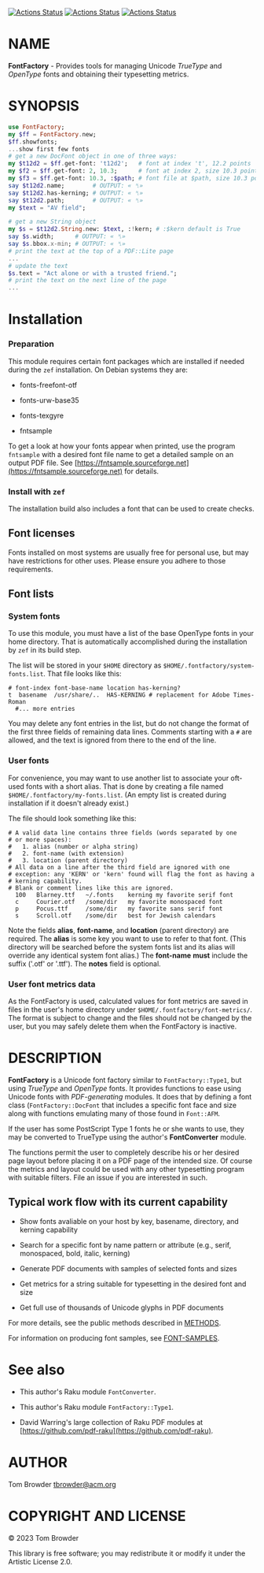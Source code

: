 [![Actions Status](https://github.com/tbrowder/FontFactory/actions/workflows/linux.yml/badge.svg)](https://github.com/tbrowder/FontFactory/actions) [![Actions Status](https://github.com/tbrowder/FontFactory/actions/workflows/macos.yml/badge.svg)](https://github.com/tbrowder/FontFactory/actions) [![Actions Status](https://github.com/tbrowder/FontFactory/actions/workflows/windows.yml/badge.svg)](https://github.com/tbrowder/FontFactory/actions)

NAME
====

**FontFactory** - Provides tools for managing Unicode *TrueType* and *OpenType* fonts and obtaining their typesetting metrics.

SYNOPSIS
========

```raku
use FontFactory;
my $ff = FontFactory.new;
$ff.showfonts;
...show first few fonts
# get a new DocFont object in one of three ways:
my $t12d2 = $ff.get-font: 't12d2';   # font at index 't', 12.2 points
my $f2 = $ff.get-font: 2, 10.3;      # font at index 2, size 10.3 points
my $f3 = $ff.get-font: 10.3, :$path; # font file at $path, size 10.3 points
say $t12d2.name;        # OUTPUT: « ␤»
say $t12d2.has-kerning; # OUTPUT: « ␤»
say $t12d2.path;        # OUTPUT: « ␤»
my $text = "AV field";

# get a new String object
my $s = $t12d2.String.new: $text, :!kern; # :$kern default is True
say $s.width;      # OUTPUT: « ␤»
say $s.bbox.x-min; # OUTPUT: « ␤»
# print the text at the top of a PDF::Lite page
...
# update the text
$s.text = "Act alone or with a trusted friend.";
# print the text on the next line of the page
...
```

Installation
============

### Preparation

This module requires certain font packages which are installed if needed during the `zef` installation. On Debian systems they are:

  * fonts-freefont-otf

  * fonts-urw-base35

  * fonts-texgyre

  * fntsample

To get a look at how your fonts appear when printed, use the program `fntsample` with a desired font file name to get a detailed sample on an output PDF file. See [https://fntsample.sourceforge.net](https://fntsample.sourceforge.net) for details.

### Install with `zef`

The installation build also includes a font that can be used to create checks.

Font licenses
-------------

Fonts installed on most systems are usually free for personal use, but may have restrictions for other uses. Please ensure you adhere to those requirements.

Font lists
----------

### System fonts

To use this module, you must have a list of the base OpenType fonts in your home directory. That is automatically accomplished during the installation by `zef` in its build step.

The list will be stored in your `$HOME` directory as `$HOME/.fontfactory/system-fonts.list`. That file looks like this:

    # font-index font-base-name location has-kerning?
    t  basename  /usr/share/..  HAS-KERNING # replacement for Adobe Times-Roman
      #... more entries

You may delete any font entries in the list, but do not change the format of the first three fields of remaining data lines. Comments starting with a `#` are allowed, and the text is ignored from there to the end of the line.

### User fonts

For convenience, you may want to use another list to associate your oft-used fonts with a short alias. That is done by creating a file named `$HOME/.fontfactory/my-fonts.list`. (An empty list is created during installation if it doesn't already exist.)

The file should look something like this:

    # A valid data line contains three fields (words separated by one 
    # or more spaces):
    #   1. alias (number or alpha string)
    #   2. font-name (with extension)
    #   3. location (parent directory)
    # All data on a line after the third field are ignored with one 
    # exception: any 'KERN' or 'kern' found will flag the font as having a 
    # kerning capability.
    # Blank or comment lines like this are ignored.
      100   Blarney.ttf   ~/.fonts    kerning my favorite serif font
      c     Courier.otf   /some/dir   my favorite monospaced font
      p     Pocus.ttf     /some/dir   my favorite sans serif font
      s     Scroll.otf    /some/dir   best for Jewish calendars

Note the fields **alias**, **font-name**, and **location** (parent directory) are required. The **alias** is some key you want to use to refer to that font. (This directory will be searched before the system fonts list and its alias will override any identical system font alias.) The **font-name** **must** include the suffix ('.otf' or '.ttf'). The **notes** field is optional.

### User font metrics data

As the FontFactory is used, calculated values for font metrics are saved in files in the user's home directory under `$HOME/.fontfactory/font-metrics/`. The format is subject to change and the files should not be changed by the user, but you may safely delete them when the FontFactory is inactive.

DESCRIPTION
===========

**FontFactory** is a Unicode font factory similar to `FontFactory::Type1`, but using *TrueType* and *OpenType* fonts. It provides functions to ease using Unicode fonts with *PDF-generating* modules. It does that by defining a font class (`FontFactory::DocFont` that includes a specific font face and size along with functions emulating many of those found in `Font::AFM`.

If the user has some PostScript Type 1 fonts he or she wants to use, they may be converted to TrueType using the author's **FontConverter** module.

The functions permit the user to completely describe his or her desired page layout before placing it on a PDF page of the intended size. Of course the metrics and layout could be used with any other typesetting program with suitable filters. File an issue if you are interested in such.

Typical work flow with its current capability
---------------------------------------------

  * Show fonts avaliable on your host by key, basename, directory, and kerning capability

  * Search for a specific font by name pattern or attribute (e.g., serif, monospaced, bold, italic, kerning)

  * Generate PDF documents with samples of selected fonts and sizes

  * Get metrics for a string suitable for typesetting in the desired font and size

  * Get full use of thousands of Unicode glyphs in PDF documents

For more details, see the public methods described in [METHODS](/METHODS.md).

For information on producing font samples, see [FONT-SAMPLES](/FONT-SAMPLES.md).

See also
========

  * This author's Raku module `FontConverter`.

  * This author's Raku module `FontFactory::Type1`.

  * David Warring's large collection of Raku PDF modules at [https://github.com/pdf-raku](https://github.com/pdf-raku).

AUTHOR
======

Tom Browder <tbrowder@acm.org>

COPYRIGHT AND LICENSE
=====================

© 2023 Tom Browder

This library is free software; you may redistribute it or modify it under the Artistic License 2.0.

